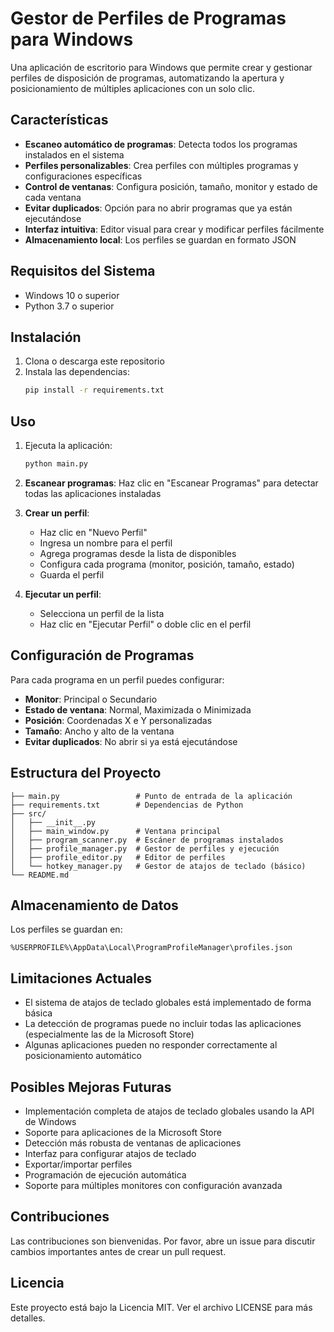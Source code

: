 # Gestor de Perfiles de Programas para Windows

Una aplicación de escritorio para Windows que permite crear y gestionar perfiles de disposición de programas, automatizando la apertura y posicionamiento de múltiples aplicaciones con un solo clic.

## Características

- **Escaneo automático de programas**: Detecta todos los programas instalados en el sistema
- **Perfiles personalizables**: Crea perfiles con múltiples programas y configuraciones específicas
- **Control de ventanas**: Configura posición, tamaño, monitor y estado de cada ventana
- **Evitar duplicados**: Opción para no abrir programas que ya están ejecutándose
- **Interfaz intuitiva**: Editor visual para crear y modificar perfiles fácilmente
- **Almacenamiento local**: Los perfiles se guardan en formato JSON

## Requisitos del Sistema

- Windows 10 o superior
- Python 3.7 o superior

## Instalación

1. Clona o descarga este repositorio
2. Instala las dependencias:
   ```bash
   pip install -r requirements.txt
   ```

## Uso

1. Ejecuta la aplicación:
   ```bash
   python main.py
   ```

2. **Escanear programas**: Haz clic en "Escanear Programas" para detectar todas las aplicaciones instaladas

3. **Crear un perfil**:
   - Haz clic en "Nuevo Perfil"
   - Ingresa un nombre para el perfil
   - Agrega programas desde la lista de disponibles
   - Configura cada programa (monitor, posición, tamaño, estado)
   - Guarda el perfil

4. **Ejecutar un perfil**:
   - Selecciona un perfil de la lista
   - Haz clic en "Ejecutar Perfil" o doble clic en el perfil

## Configuración de Programas

Para cada programa en un perfil puedes configurar:

- **Monitor**: Principal o Secundario
- **Estado de ventana**: Normal, Maximizada o Minimizada
- **Posición**: Coordenadas X e Y personalizadas
- **Tamaño**: Ancho y alto de la ventana
- **Evitar duplicados**: No abrir si ya está ejecutándose

## Estructura del Proyecto

```
├── main.py                 # Punto de entrada de la aplicación
├── requirements.txt        # Dependencias de Python
├── src/
│   ├── __init__.py
│   ├── main_window.py      # Ventana principal
│   ├── program_scanner.py  # Escáner de programas instalados
│   ├── profile_manager.py  # Gestor de perfiles y ejecución
│   ├── profile_editor.py   # Editor de perfiles
│   └── hotkey_manager.py   # Gestor de atajos de teclado (básico)
└── README.md
```

## Almacenamiento de Datos

Los perfiles se guardan en:
```
%USERPROFILE%\AppData\Local\ProgramProfileManager\profiles.json
```

## Limitaciones Actuales

- El sistema de atajos de teclado globales está implementado de forma básica
- La detección de programas puede no incluir todas las aplicaciones (especialmente las de la Microsoft Store)
- Algunas aplicaciones pueden no responder correctamente al posicionamiento automático

## Posibles Mejoras Futuras

- Implementación completa de atajos de teclado globales usando la API de Windows
- Soporte para aplicaciones de la Microsoft Store
- Detección más robusta de ventanas de aplicaciones
- Interfaz para configurar atajos de teclado
- Exportar/importar perfiles
- Programación de ejecución automática
- Soporte para múltiples monitores con configuración avanzada

## Contribuciones

Las contribuciones son bienvenidas. Por favor, abre un issue para discutir cambios importantes antes de crear un pull request.

## Licencia

Este proyecto está bajo la Licencia MIT. Ver el archivo LICENSE para más detalles.